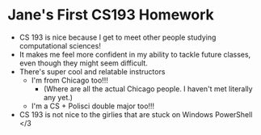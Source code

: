 # Jane's First CS193 Homework
- CS 193 is nice because I get to meet other people studying computational sciences!
- It makes me feel more confident in my ability to tackle future classes, even though they might seem difficult.
- There's super cool and relatable instructors
  * I'm from Chicago too!!!
      - (Where are all the actual Chicago people. I haven't met literally any yet.)
  * I'm a CS + Polisci double major too!!!
- CS 193 is not nice to the girlies that are stuck on Windows PowerShell </3
